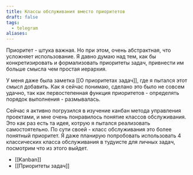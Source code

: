 ```yaml
---
title: Классы обслуживания вместо приоритетов
draft: false
tags:
  - telegram
aliases:
---
```

Приоритет - штука важная. Но при этом, очень абстрактная, что усложняет использование. Я давно думаю над тем, как бы конкретизировать и формализовать приоритеты задач, привнести им больше смысла чем простая иерархия. 

У меня даже была заметка [[О приоритетах задач]], где я пытался этот смысл добавить. Как я сейчас понимаю, сделано это было не совсем удачно, так как первостепенная функция приоритетов - определять порядок выполнения - размывалась.

Сейчас я активно погрузился в изучение канбан метода управления проектами, и мне очень понравилось понятие классов обслуживания. Это как раз есть та идея, котрую я пытался реализовать самостоятельно. По сути своей - класс обслуживания это более понятный приоритет. Я даже планирую попробовать использовать 4 классических класса обслуживания в тудуисте для личных задач, посмотрим что из этого выйдет.

- [[Kanban]]
- [[Приоритеты задач]]